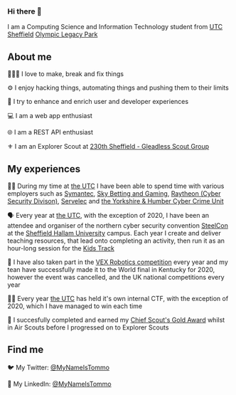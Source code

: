 ### Hi there 👋

I am a Computing Science and Information Technology student from [UTC Sheffield](https://github.com/UTCSheffield) [Olympic Legacy Park](https://olp.utcsheffield.org.uk)

## About me

 👨🏻‍💻 I love to make, break and fix things

 ⚙ I enjoy hacking things, automating things and pushing them to their limits

 💫 I try to enhance and enrich user and developer experiences

 💻 I am a web app enthusiast

 🌐 I am a REST API enthusiast

 ⚜ I am an Explorer Scout at [230th Sheffield - Gleadless Scout Group](https://www.facebook.com/230th-Sheffield-Gleadless-Scout-Group-1985242638217907)

## My experiences

 🕴🏻 During my time at [the UTC](https://github.com/UTCSheffield) I have been able to spend time with various employers such as [Symantec](https://github.com/Symantec), [Sky Betting and Gaming](https://github.com/skybet), [Raytheon (Cyber Security Divison)](https://www.raytheon.com/uk), [Servelec](https://www.servelec.co.uk/) and [the Yorkshire & Humber Cyber Crime Unit](https://www.yhrocu.org.uk/departments/regional-cyber-crime-unit/)

 🗣 Every year at [the UTC](https://github.com/UTCSheffield), with the exception of 2020, I have been an attendee and organiser of the northern cyber security convention [SteelCon](https://www.steelcon.info/) at the [Sheffield Hallam University](https://www.shu.ac.uk/) campus. Each year I create and deliver teaching resources, that lead onto completing an activity, then run it as an hour-long session for the [Kids Track](https://www.steelcon.info/the-event/kids-track/)

 🤖 I have also taken part in the [VEX Robotics competition](https://www.vexrobotics.com/v5/competition) every year and my tean have successfully made it to the World final in Kentucky for 2020, however the event was cancelled, and the UK national competitions every year

 🐱‍💻 Every year [the UTC](https://github.com/UTCSheffield) has held it's own internal CTF, with the exception of 2020, which I have managed to win each time

 🥇 I succesfully completed and earned my [Chief Scout's Gold Award](https://www.scouts.org.uk/top-awards/chief-scouts-gold-award/) whilst in Air Scouts before I progressed on to Explorer Scouts

## Find me

 🐦 My Twitter: [@MyNameIsTommo](https://twitter.com/MyNameIsTommo)

 📰 My LinkedIn: [@MyNameIsTommo](https://www.linkedin.com/in/tomfairey/)